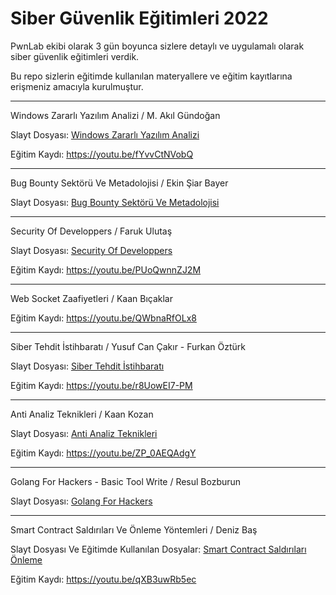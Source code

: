 # Siber Güvenlik Eğitimleri 2022 

PwnLab ekibi olarak 3 gün boyunca sizlere detaylı ve uygulamalı olarak siber güvenlik eğitimleri verdik.

Bu repo sizlerin eğitimde kullanılan materyallere ve eğitim kayıtlarına erişmeniz amacıyla kurulmuştur. 

-----

Windows Zararlı Yazılım Analizi / M. Akıl Gündoğan

Slayt Dosyası: [Windows Zararlı Yazılım Analizi](https://github.com/PwnLabMe-Project/Siber-Guvenlik-Egitimleri-2022/blob/678150b4a06203fb4ed61e7349150093b4a4912f/Sunumlar/Temel%20Windows%20Zararl%C4%B1%20Yaz%C4%B1l%C4%B1m%20Analizi.pptx)

Eğitim Kaydı: https://youtu.be/fYvvCtNVobQ

-----

Bug Bounty Sektörü Ve Metadolojisi / Ekin Şiar Bayer

Slayt Dosyası: [Bug Bounty Sektörü Ve Metadolojisi](https://github.com/PwnLabMe-Project/Siber-Guvenlik-Egitimleri-2022/blob/a4db0900ba7d572861c344026adb92374d4db4a0/Sunumlar/Bug%20Bounty%20Sekt%C3%B6r%C3%BC%20ve%20Metodolojisi.odp)

-----

Security Of Developpers / Faruk Ulutaş

Slayt Dosyası: [Security Of Developpers](https://github.com/PwnLabMe-Project/Siber-Guvenlik-Egitimleri-2022/blob/9b919225110397417f1adc60ed919acba4de40de/Sunumlar/Security%20for%20Developers.pdf)

Eğitim Kaydı: https://youtu.be/PUoQwnnZJ2M

-----

Web Socket Zaafiyetleri / Kaan Bıçaklar

Eğitim Kaydı: https://youtu.be/QWbnaRfOLx8

-----

Siber Tehdit İstihbaratı / Yusuf Can Çakır - Furkan Öztürk

Slayt Dosyası: [Siber Tehdit İstihbaratı](https://github.com/PwnLabMe-Project/Siber-Guvenlik-Egitimleri-2022/blob/9b919225110397417f1adc60ed919acba4de40de/Sunumlar/Siber%20Tehdit%20%C4%B0stihbarat%C4%B1.pptx)

Eğitim Kaydı: https://youtu.be/r8UowEI7-PM

-----

Anti Analiz Teknikleri / Kaan Kozan

Slayt Dosyası: [Anti Analiz Teknikleri](https://github.com/PwnLabMe-Project/Siber-Guvenlik-Egitimleri-2022/blob/9b919225110397417f1adc60ed919acba4de40de/Sunumlar/Anti%20Analiz%20Teknikleri.pptx)

Eğitim Kaydı: https://youtu.be/ZP_0AEQAdgY

-----

Golang For Hackers - Basic Tool Write / Resul Bozburun

Slayt Dosyası: [Golang For Hackers](https://github.com/PwnLabMe-Project/Siber-Guvenlik-Egitimleri-2022/blob/9b919225110397417f1adc60ed919acba4de40de/Sunumlar/Gokit%20-%20Automated%20Web%20Application%20Penetration%20Testing.pptx)

-----

Smart Contract Saldırıları Ve Önleme Yöntemleri / Deniz Baş

Slayt Dosyası Ve Eğitimde Kullanılan Dosyalar: [Smart Contract Saldırıları Önleme](http://github.com/0x471/pwnlabme_workshop22)

Eğitim Kaydı: https://youtu.be/qXB3uwRb5ec
